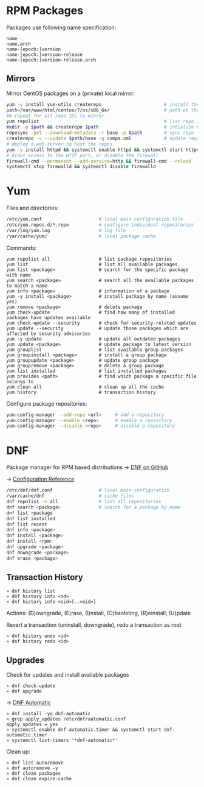 # RPM Packages

Packages use following name specification:

    name
    name.arch
    name-[epoch:]version
    name-[epoch:]version-release
    name-[epoch:]version-release.arch

## Mirrors

Mirror CentOS packages on a (private) local mirror:

```bash
yum -y install yum-utils createrepo                       # install the tools
path=/var/www/html/centos/7/os/x86_64/                    # path ot the package repository
## repeat for all repo IDs to mirror
yum repolist                                              # list repo IDs
mkdir -p $path && createrepo $path                        # intialize CentOS base repo
reposync -gml --download-metadata -r base -p $path        # sync repo
createrepo -v --update $path/base -g comps.xml            # update repo after each sync
# deploy a web-server to host the repos
yum -y install httpd && systemctl enable httpd && systemctl start httpd
# Grant access to the HTTP port, or disable the firewall 
firewall-cmd --permanent --add-service=http && firewall-cmd --reload
systemctl stop firewalld && systemctl disable firewalld   
```

# Yum

Files and directories:

```bash
/etc/yum.conf                     # local main configuration file
/etc/yum.repos.d/*.repo           # configure individual repositories
/var/log/yum.log                  # log file
/var/cache/yum/                   # local package cache
```

Commands:

```
yum repolist all                  # list package repositories
yum list                          # list all available packages
yum list <package>                # search for the specific package with name
yum search <package>              # search all the available packages to match a name
yum info <package>                # information of a package
yum -y install <package>          # install package by name (assume yes)
yum remove <package>              # delete package
yum check-update                  # find how many of installed packages have updates available
yum check-update --security       # check for security-related updates
yum update --security             # update those packages which are affected by security advisories
yum -y update                     # update all outdated packages
yum update <package>              # update package to latest version
yum grouplist                     # list available group packages
yum groupinstall <package>        # install a group package
yum groupupdate <package>         # update group package
yum groupremove <package>         # delete a group package
yum list installed                # list installed packages
yum provides <path>               # find which package a specific file belongs to
yum clean all                     # clean up all the cache
yum history                       # transaction history
```

Configure package repositories:

```bash
yum-config-manager --add-repo <url>     # add a repository
yum-config-manager --enable <repo>      # enable a repository
yum-config-manager --disable <repo>     # disable a repository
```

# DNF

Package manager for RPM based distributions → [DNF on GitHub](https://github.com/rpm-software-management/dnf)

→ [Configuration Reference](http://dnf.readthedocs.org/en/latest/conf_ref.html)

```bash
/etc/dnf/dnf.conf                 # local main configuration
/var/cache/dnf                    # cache files
dnf repolist -v all               # list all repositories
dnf search <package>              # search for a package by name
dnf list <package
dnf list installed
dnf list recent
dnf info <package>
dnf install <package>
dnf install <rpm> 
dnf upgrade <package> 
dnf downgrade <package>
dnf erase <package>
```

## Transaction History

    » dnf history list 
    » dnf history info <id>
    » dnf history info <sid>[..<eid>]

Actions: (D)owngrade, (E)rase, (I)nstall, (O)bsoleting, (R)einstall, (U)pdate

Revert a transaction (uninstall, downgrade), redo a transaction as root

    » dnf history undo <id>
    » dnf history redo <id>

## Upgrades

Check for updates and install available packages

    » dnf check-update
    » dnf upgrade

→ [DNF Automatic](http://dnf.readthedocs.org/en/latest/automatic.html)

    » dnf install -yq dnf-automatic
    » grep apply_updates /etc/dnf/automatic.conf
    apply_updates = yes
    » systemctl enable dnf-automatic.timer && systemctl start dnf-automatic.timer
    » systemctl list-timers '*dnf-automatic*'

Clean up:

    » dnf list autoremove
    » dnf autoremove -y
    » dnf clean packages
    » dnf clean expire-cache


